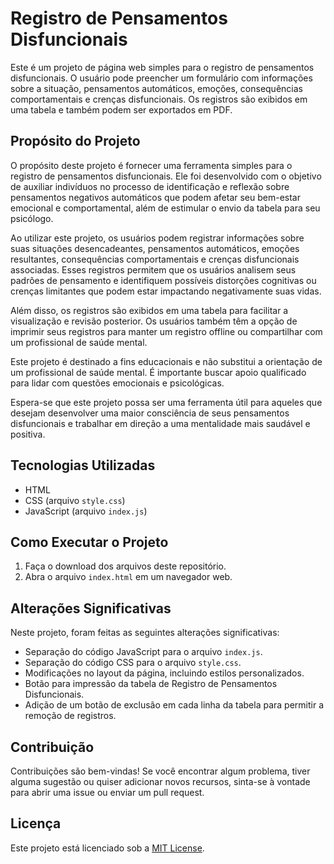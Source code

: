 
# Registro de Pensamentos Disfuncionais

Este é um projeto de página web simples para o registro de pensamentos disfuncionais. O usuário pode preencher um formulário com informações sobre a situação, pensamentos automáticos, emoções, consequências comportamentais e crenças disfuncionais. Os registros são exibidos em uma tabela e também podem ser exportados em PDF.

## Propósito do Projeto

O propósito deste projeto é fornecer uma ferramenta simples para o registro de pensamentos disfuncionais. Ele foi desenvolvido com o objetivo de auxiliar indivíduos no processo de identificação e reflexão sobre pensamentos negativos automáticos que podem afetar seu bem-estar emocional e comportamental, além de estimular o envio da tabela para seu psicólogo.

Ao utilizar este projeto, os usuários podem registrar informações sobre suas situações desencadeantes, pensamentos automáticos, emoções resultantes, consequências comportamentais e crenças disfuncionais associadas. Esses registros permitem que os usuários analisem seus padrões de pensamento e identifiquem possíveis distorções cognitivas ou crenças limitantes que podem estar impactando negativamente suas vidas.

Além disso, os registros são exibidos em uma tabela para facilitar a visualização e revisão posterior. Os usuários também têm a opção de imprimir seus registros para manter um registro offline ou compartilhar com um profissional de saúde mental.

Este projeto é destinado a fins educacionais e não substitui a orientação de um profissional de saúde mental. É importante buscar apoio qualificado para lidar com questões emocionais e psicológicas.

Espera-se que este projeto possa ser uma ferramenta útil para aqueles que desejam desenvolver uma maior consciência de seus pensamentos disfuncionais e trabalhar em direção a uma mentalidade mais saudável e positiva.


## Tecnologias Utilizadas

- HTML
- CSS (arquivo `style.css`)
- JavaScript (arquivo `index.js`)

## Como Executar o Projeto

1. Faça o download dos arquivos deste repositório.
2. Abra o arquivo `index.html` em um navegador web.

## Alterações Significativas

Neste projeto, foram feitas as seguintes alterações significativas:

- Separação do código JavaScript para o arquivo `index.js`.
- Separação do código CSS para o arquivo `style.css`.
- Modificações no layout da página, incluindo estilos personalizados.
- Botão para impressão da tabela de Registro de Pensamentos Disfuncionais.
- Adição de um botão de exclusão em cada linha da tabela para permitir a remoção de registros.

## Contribuição

Contribuições são bem-vindas! Se você encontrar algum problema, tiver alguma sugestão ou quiser adicionar novos recursos, sinta-se à vontade para abrir uma issue ou enviar um pull request.

## Licença

Este projeto está licenciado sob a [MIT License](https://github.com/git/git-scm.com/blob/main/MIT-LICENSE.txt).
